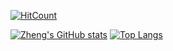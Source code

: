 [![HitCount](https://hits.dwyl.com/dougsong/dougsong.svg?style=flat-square)](http://hits.dwyl.com/dougsong/dougsong)

[![Zheng's GitHub stats](https://github-readme-stats.vercel.app/api?username=dougsong&line_height=24.5&show_icons=true&hide_border=true&theme=radical)](https://github.com/anuraghazra/github-readme-stats)
[![Top Langs](https://github-readme-stats.vercel.app/api/top-langs/?username=dougsong&layout=compact&langs_count=8&hide_border=true&card_width=256&hide=javascript)](https://github.com/anuraghazra/github-readme-stats)

<!--
**dougsong/dougsong** is a ✨ _special_ ✨ repository because its `README.md` (this file) appears on your GitHub profile.

Here are some ideas to get you started:

- 🔭 I’m currently working on ...
- 🌱 I’m currently learning ...
- 👯 I’m looking to collaborate on ...
- 🤔 I’m looking for help with ...
- 💬 Ask me about ...
- 📫 How to reach me: ...
- 😄 Pronouns: ...
- ⚡ Fun fact: ...
-->

